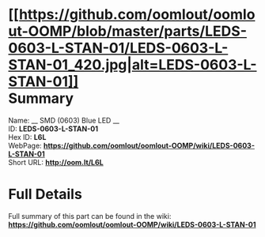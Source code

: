 
[[https://github.com/oomlout/oomlout-OOMP/blob/master/parts/LEDS-0603-L-STAN-01/LEDS-0603-L-STAN-01_420.jpg|alt=LEDS-0603-L-STAN-01]]     
Summary
=================
  
Name: __ SMD (0603) Blue LED __    
ID: __LEDS-0603-L-STAN-01__   
Hex ID: __L6L__   
WebPage: __https://github.com/oomlout/oomlout-OOMP/wiki/LEDS-0603-L-STAN-01__   
Short URL: __http://oom.lt/L6L__   

Full Details
==========================
Full summary of this part can be found in the wiki:   
__https://github.com/oomlout/oomlout-OOMP/wiki/LEDS-0603-L-STAN-01__    

